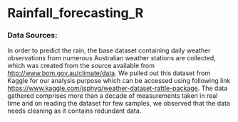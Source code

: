 # Rainfall_forecasting_R

### Data Sources:
In order to predict the rain, the base dataset containing daily weather observations from numerous Australian weather stations are collected, which was created from the source available from http://www.bom.gov.au/climate/data.
We pulled out this dataset from Kaggle for our analysis purpose which can be accessed using following link https://www.kaggle.com/jsphyg/weather-dataset-rattle-package. 
The data gathered comprises more than a decade of measurements taken in real time and on reading the dataset for few samples, we observed that the data needs cleaning as it contains redundant data.
